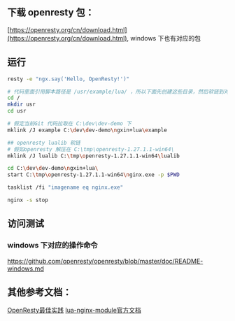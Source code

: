 ## 下载 openresty 包：
[https://openresty.org/cn/download.html](https://openresty.org/cn/download.html), windows 下也有对应的包

## 运行
```bash
resty -e "ngx.say('Hello, OpenResty!')"

# 代码里面引用脚本路径是 /usr/example/lua/ ，所以下面先创建这些目录，然后软链到对应的目录
cd /
mkdir usr
cd usr

# 假定当前Git 代码拉取在 C:\dev\dev-demo 下
mklink /J example C:\dev\dev-demo\ngxin+lua\example

## openresty lualib 软链
# 假如openresty 解压在 C:\tmp\openresty-1.27.1.1-win64\
mklink /J lualib C:\tmp\openresty-1.27.1.1-win64\lualib

cd C:\dev\dev-demo\ngxin+lua\
start C:\tmp\openresty-1.27.1.1-win64\nginx.exe -p $PWD

tasklist /fi "imagename eq nginx.exe"

nginx -s stop
```

## 访问测试

### windows 下对应的操作命令
https://github.com/openresty/openresty/blob/master/doc/README-windows.md


## 其他参考文档：
[OpenResty最佳实践](https://moonbingbing.gitbooks.io/openresty-best-practices/content/lua/function_before_use.html)
[lua-nginx-module官方文档](https://github.com/openresty/lua-nginx-module)